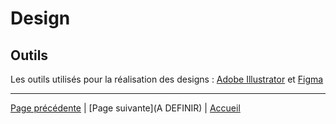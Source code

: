 # Design

## Outils

Les outils utilisés pour la réalisation des designs : [Adobe Illustrator](https://www.adobe.com/fr/products/illustrator.html) et [Figma](https://www.figma.com/)

___

[Page précédente](./07_Dico_de_donnees.md) | [Page suivante](A DEFINIR) | [Accueil](../../README.md)
